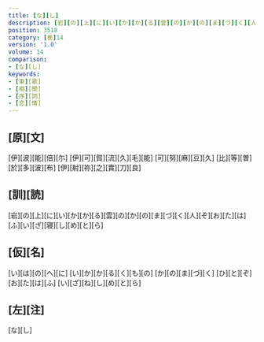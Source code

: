 ```yaml
---
title: [な][し]
description: [岩][の][上][に][い][か][か][る][雲][の][か][の][ま][づ][く][人][ぞ][お][た][は][ふ][い][ざ][寝][し][め][と][ら]
position: 3518
category: [巻]14
version: '1.0'
volume: 14
comparison:
- [な][し]
keywords:
- [東][歌]
- [相][聞]
- [序][詞]
- [恋][情]
---
```


## [原][文]

[伊][波][能][倍][尓] [伊][可][賀][流][久][毛][能] [可][努][麻][豆][久] [比][等][曽][於][多][波][布] [伊][射][祢][之][賣][刀][良]

## [訓][読]

[岩][の][上][に][い][か][か][る][雲][の][か][の][ま][づ][く][人][ぞ][お][た][は][ふ][い][ざ][寝][し][め][と][ら]

## [仮][名]

[い][は][の][へ][に] [い][か][か][る][く][も][の] [か][の][ま][づ][く] [ひ][と][ぞ][お][た][は][ふ] [い][ざ][ね][し][め][と][ら]

## [左][注]

[な][し]
